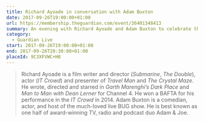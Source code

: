 ```yaml
---
title: Richard Ayoade in conversation with Adam Buxton
date: 2017-09-26T19:00:00+01:00
url: https://membership.theguardian.com/event/36401348413
summary: An evening with Richard Ayoade and Adam Buxton to celebrate the launch of Ayoade’s new book, <cite>The Grip of Film by Gordy LaSure</cite>.
category:
  - Guardian Live
start: 2017-09-26T19:00:00+01:00
end: 2017-09-26T20:30:00+01:00
placeId: 9C3XFVWC+H8
---
```

> Richard Ayoade is a film writer and director (<cite>Submarine</cite>, <cite>The Double</cite>), actor (<cite>IT Crowd</cite>) and presenter of <cite>Travel Man</cite> and <cite>The Crystal Maze</cite>. He wrote, directed and starred in <cite>Garth Marenghi’s Dark Place</cite> and <cite>Man to Man with Dean Lerner</cite> for Channel 4. He won a BAFTA for his performance in the <cite>IT Crowd</cite> in 2014. Adam Buxton is a comedian, actor, and host of the much-loved live BUG show. He is best known as one half of award-winning TV, radio and podcast duo Adam & Joe.
